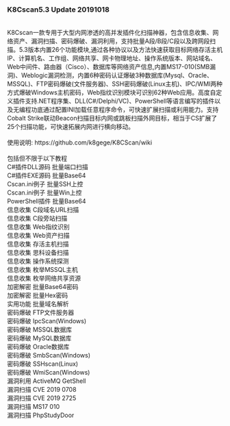 <h3>K8Cscan5.3 Update 20191018</h3>
<br>
K8Cscan一款专用于大型内网渗透的高并发插件化扫描神器，包含信息收集、网络资产、漏洞扫描、密码爆破、漏洞利用，支持批量A段/B段/C段以及跨网段扫描。5.3版本内置26个功能模块,通过各种协议以及方法快速获取目标网络存活主机IP、计算机名、工作组、网络共享、网卡物理地址、操作系统版本、网站域名、Web中间件、路由器（Cisco）、数据库等网络资产信息,内置MS17-010(SMB漏洞)、Weblogic漏洞检测，内置6种密码认证爆破3种数据库(Mysql、Oracle、MSSQL)、FTP密码爆破(文件服务器)、SSH密码爆破(Linux主机)、IPC/WMI两种方式爆破Windows主机密码，Web指纹识别模块可识别62种Web应用。高度自定义插件支持.NET程序集、DLL(C#/Delphi/VC)、PowerShell等语言编写的插件以及无编程功底通过配置INI加载任意程序命令，可快速扩展扫描或利用能力。支持Cobalt Strike联动Beacon扫描目标内网或跳板扫描外网目标，相当于CS扩展了25个扫描功能，可快速拓展内网进行横向移动。<br>

<br>
使用说明: https://github.com/k8gege/K8CScan/wiki<br>
<br>
包括但不限于以下教程<br>
C#插件DLL源码 批量端口扫描<br>
C#插件EXE源码 批量Base64<br>
Cscan.ini例子 批量SSH上控<br>
Cscan.ini例子 批量Win上控<br>
PowerShell插件 批量Base64<br>
信息收集 C段域名URL扫描<br>
信息收集 C段旁站扫描<br>
信息收集 Web指纹识别<br>
信息收集 Web资产扫描<br>
信息收集 存活主机扫描<br>
信息收集 思科设备扫描<br>
信息收集 操作系统探测<br>
信息收集 枚举MSSQL主机<br>
信息收集 枚举网络共享资源<br>
加密解密 批量Base64密码<br>
加密解密 批量Hex密码<br>
实用功能 批量域名解析<br>
密码爆破 FTP文件服务器<br>
密码爆破 IpcScan(Windows)<br>
密码爆破 MSSQL数据库<br>
密码爆破 MySQL数据库<br>
密码爆破 Oracle数据库<br>
密码爆破 SmbScan(Windows)<br>
密码爆破 SSHscan(Linux)<br>
密码爆破 WmiScan(Windows)<br>
漏洞利用 ActiveMQ GetShell<br>
漏洞扫描 CVE 2019 0708<br>
漏洞扫描 CVE 2019 2725<br>
漏洞扫描 MS17 010<br>
漏洞扫描 PhpStudyDoor<br>

